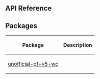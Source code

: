 ## API Reference

## Packages

<table><thead><tr><th>

Package


</th><th>

Description


</th></tr></thead>
<tbody><tr><td>

[unofficial-pf-v5-wc](./unofficial-pf-v5-wc.md)


</td><td>


</td></tr>
</tbody></table>
